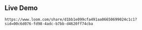 ## Live Demo ##
`https://www.loom.com/share/d1bb1e099cfa491aa06650699024c1c1?sid=00c6d076-fd98-4adc-b7bb-d4620ff74cba`